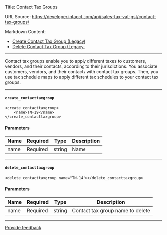 Title: Contact Tax Groups

URL Source: https://developer.intacct.com/api/sales-tax-vat-gst/contact-tax-groups/

Markdown Content:
*   [Create Contact Tax Group (Legacy)](https://developer.intacct.com/api/sales-tax-vat-gst/contact-tax-groups/#create-contact-tax-group-legacy)
*   [Delete Contact Tax Group (Legacy)](https://developer.intacct.com/api/sales-tax-vat-gst/contact-tax-groups/#delete-contact-tax-group-legacy)

* * *

Contact tax groups enable you to apply different taxes to customers, vendors, and their contacts, according to their jurisdictions. You associate customers, vendors, and their contacts with contact tax groups. Then, you use tax schedule maps to apply different tax schedules to your contact tax groups.

* * *

#### `create_contacttaxgroup`

```
<create_contacttaxgroup>
    <name>TN-19</name>
</create_contacttaxgroup>
```

#### Parameters

| Name | Required | Type | Description |
| --- | --- | --- | --- |
| name | Required | string | Name |

* * *

#### `delete_contacttaxgroup`

```
<delete_contacttaxgroup name="TN-14"></delete_contacttaxgroup>
```

#### Parameters

| Name | Required | Type | Description |
| --- | --- | --- | --- |
| name | Required | string | Contact tax group name to delete |

* * *

[Provide feedback](https://forms.office.com/Pages/ResponsePage.aspx?id=fN0yPvZBLUmho8WOsCz0-Gj_lksFLzJAg2QKkx1lkvZUMkxMVDYxSzhHQzlNTjBNR1IwOVNETDNEMiQlQCN0PWcu)

